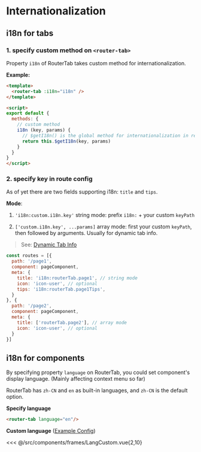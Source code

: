 # Internationalization


## i18n for tabs

### 1. specify custom method on `<router-tab>`

Property `i18n` of RouterTab takes custom method for internationalization.

<doc-links api="#i18n" demo="/i18n/"></doc-links>

**Example:**

``` html {2,9}
<template>
  <router-tab :i18n="i18n" />
</template>

<script>
export default {
  methods: {
    // custom method
    i18n (key, params) {
      // $getI18n() is the global method for internationalization in real projects
      return this.$getI18n(key, params)
    }
  }
}
</script>
```


### 2. specify key in route config

As of yet there are two fields supporting i18n: `title` and `tips`.
  

**Mode**:

  1. `'i18n:custom.i18n.key'` string mode: prefix `i18n:` + your custom `keyPath`

  2. `['custom.i18n.key', ...params]` array mode: first your custom `keyPath`, then followed by arguments. Usually for dynamic tab info.
    
  > See: [Dynamic Tab Info](../advanced/dynamic-tab-info.md#动态更新页签)


``` javascript {5,7,13}
const routes = [{
  path: '/page1',
  component: pageComponent,
  meta: {
    title: 'i18n:routerTab.page1', // string mode
    icon: 'icon-user', // optional
    tips: 'i18n:routerTab.page1Tips',
  }
}, {
  path: '/page2',
  component: pageComponent,
  meta: {
    title: ['routerTab.page2'], // array mode
    icon: 'icon-user', // optional
  }
}]
```



## i18n for components

By specifying property `language` on RouterTab, you could set component's display language. (Mainly affecting context menu so far)


RouterTab has `zh-CN` and `en` as built-in languages, and `zh-CN` is the default option.

<doc-links api="#language" demo="/lang-en/"></doc-links>

**Specify language**

``` html
<router-tab language="en"/>
```

**Custom language** ([Example Config](https://github.com/bhuh12/vue-router-tab/blob/master/lib/lang/en.js))

<<< @/src/components/frames/LangCustom.vue{2,10}
